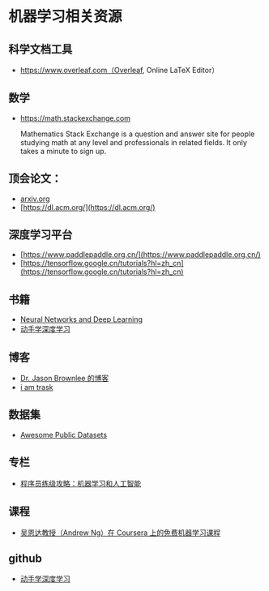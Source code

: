 # 机器学习相关资源

## 科学文档工具
* https://www.overleaf.com（Overleaf, Online LaTeX Editor）


## 数学
* https://math.stackexchange.com

    Mathematics Stack Exchange is a question and answer site for people studying math at any level and professionals in related fields. It only takes a minute to sign up.

## 顶会论文：
* [arxiv.org](arxiv.org)
* [https://dl.acm.org/](https://dl.acm.org/)

## 深度学习平台
* [https://www.paddlepaddle.org.cn/](https://www.paddlepaddle.org.cn/)
* [https://tensorflow.google.cn/tutorials?hl=zh_cn](https://tensorflow.google.cn/tutorials?hl=zh_cn)

## 书籍
* [Neural Networks and Deep Learning](https://tigerneil.gitbooks.io/neural-networks-and-deep-learning-zh/content/index.html)
* [动手学深度学习](https://github.com/d2l-ai/d2l-zh)

## 博客
* [Dr. Jason Brownlee 的博客](https://machinelearningmastery.com/blog/)
* [i am trask](http://iamtrask.github.io/)

## 数据集
* [Awesome Public Datasets](https://github.com/awesomedata/awesome-public-datasets)

## 专栏
* [程序员练级攻略：机器学习和人工智能](https://time.geekbang.org/column/article/11669)

## 课程
* [吴恩达教授（Andrew Ng）在 Coursera 上的免费机器学习课程](https://www.coursera.org/learn/machine-learning)

## github
* [动手学深度学习](https://github.com/d2l-ai/d2l-zh)
